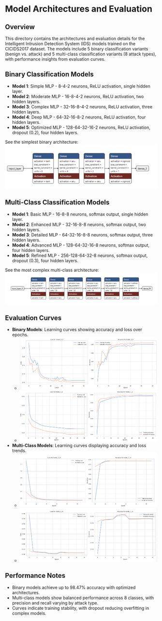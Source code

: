 # Model Architectures and Evaluation

## Overview
This directory contains the architectures and evaluation details for the Intelligent Intrusion Detection System (IDS) models trained on the CICIDS2017 dataset. The models include 5 binary classification variants (benign vs. attack) and 5 multi-class classification variants (8 attack types), with performance insights from evaluation curves.

## Binary Classification Models
- **Model 1**: Simple MLP - 8-4-2 neurons, ReLU activation, single hidden layer.
- **Model 2**: Moderate MLP - 16-8-4-2 neurons, ReLU activation, two hidden layers.
- **Model 3**: Complex MLP - 32-16-8-4-2 neurons, ReLU activation, three hidden layers.
- **Model 4**: Deep MLP - 64-32-16-8-2 neurons, ReLU activation, four hidden layers.
- **Model 5**: Optimized MLP - 128-64-32-16-2 neurons, ReLU activation, dropout (0.2), four hidden layers.

See the simplest binary architecture:
<img src="../../images/modele_1_b.png" alt="Binary Model 1 Architecture">

## Multi-Class Classification Models
- **Model 1**: Basic MLP - 16-8-8 neurons, softmax output, single hidden layer.
- **Model 2**: Enhanced MLP - 32-16-8-8 neurons, softmax output, two hidden layers.
- **Model 3**: Detailed MLP - 64-32-16-8-8 neurons, softmax output, three hidden layers.
- **Model 4**: Advanced MLP - 128-64-32-16-8 neurons, softmax output, four hidden layers.
- **Model 5**: Refined MLP - 256-128-64-32-8 neurons, softmax output, dropout (0.3), four hidden layers.

See the most complex multi-class architecture:
<img src="../../images/modele_5_m.png" alt="Multi-Class Model 5 Architecture" >

## Evaluation Curves
- **Binary Models**: Learning curves showing accuracy and loss over epochs.
  - ![Binary Model 1 Curve](../../images/eval_1_b.png)
  - ![Binary Model 5 Curve](../../images/eval_5_b.png)
- **Multi-Class Models**: Learning curves displaying accuracy and loss trends.
  - ![Multi-Class Model 1 Curve](../../images/eval_1_m.png)
  - ![Multi-Class Model 5 Curve](../../images/eval_5_m.png)

## Performance Notes
- Binary models achieve up to 98.47% accuracy with optimized architectures.
- Multi-class models show balanced performance across 8 classes, with precision and recall varying by attack type.
- Curves indicate training stability, with dropout reducing overfitting in complex models.